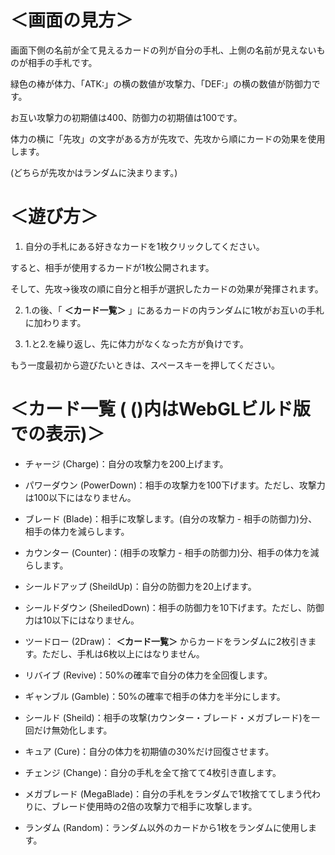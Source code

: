 # ＜画面の見方＞

画面下側の名前が全て見えるカードの列が自分の手札、上側の名前が見えないものが相手の手札です。

緑色の棒が体力、「ATK:」の横の数値が攻撃力、「DEF:」の横の数値が防御力です。

お互い攻撃力の初期値は400、防御力の初期値は100です。

体力の横に「先攻」の文字がある方が先攻で、先攻から順にカードの効果を使用します。

(どちらが先攻かはランダムに決まります。)

# ＜遊び方＞
1. 自分の手札にある好きなカードを1枚クリックしてください。

すると、相手が使用するカードが1枚公開されます。

そして、先攻→後攻の順に自分と相手が選択したカードの効果が発揮されます。

2. 1.の後、「 __＜カード一覧＞__ 」にあるカードの内ランダムに1枚がお互いの手札に加わります。

3. 1.と2.を繰り返し、先に体力がなくなった方が負けです。

もう一度最初から遊びたいときは、スペースキーを押してください。

# ＜カード一覧 ( ()内はWebGLビルド版での表示)＞

- チャージ (Charge)：自分の攻撃力を200上げます。

- パワーダウン (PowerDown)：相手の攻撃力を100下げます。ただし、攻撃力は100以下にはなりません。

- ブレード (Blade)：相手に攻撃します。(自分の攻撃力 - 相手の防御力)分、相手の体力を減らします。

- カウンター (Counter)：(相手の攻撃力 - 相手の防御力)分、相手の体力を減らします。

- シールドアップ (SheildUp)：自分の防御力を20上げます。

- シールドダウン (SheiledDown)：相手の防御力を10下げます。ただし、防御力は10以下にはなりません。

- ツードロー (2Draw)： __＜カード一覧＞__ からカードをランダムに2枚引きます。ただし、手札は6枚以上にはなりません。

- リバイブ (Revive)：50%の確率で自分の体力を全回復します。

- ギャンブル (Gamble)：50%の確率で相手の体力を半分にします。

- シールド (Sheild)：相手の攻撃(カウンター・ブレード・メガブレード)を一回だけ無効化します。

- キュア (Cure)：自分の体力を初期値の30%だけ回復させます。

- チェンジ (Change)：自分の手札を全て捨てて4枚引き直します。

- メガブレード (MegaBlade)：自分の手札をランダムで1枚捨ててしまう代わりに、ブレード使用時の2倍の攻撃力で相手に攻撃します。

- ランダム (Random)：ランダム以外のカードから1枚をランダムに使用します。
